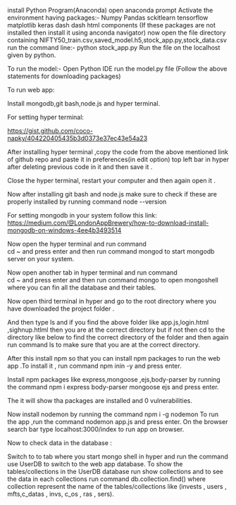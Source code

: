 
install Python Program(Anaconda)
open anaconda prompt
Activate the environment having packages:-
Numpy
Pandas
sckitlearn
tensorflow
matplotlib
keras
dash
dash html components
(If these packages are not installed then install it using anconda navigator)
now open the file directory containing NIFTY50_train.csv,saved_model.h5,stock_app.py,stock_data.csv
run the command line:-
python stock_app.py
Run the file on the localhost given by python.

To run the model:-
Open Python IDE
run the model.py file
(Follow the above statements for downloading packages)

To run web app:

Install mongodb,git bash,node.js and hyper terminal.

For setting hyper terminal:

https://gist.github.com/coco-napky/404220405435b3d0373e37ec43e54a23

After installing hyper terminal ,copy the code from the above mentioned link of github repo and paste it in preferences(in edit option)   top left bar in hyper after deleting previous code in it and then save it .


Close the hyper terminal, restart your computer and then again open it .

Now after installing git bash and node.js make sure to check if these are properly installed by running command  node --version

For setting mongodb in your system follow this link: https://medium.com/@LondonAppBrewery/how-to-download-install-mongodb-on-windows-4ee4b3493514

Now open the hyper terminal and run command  
cd ~   and press enter and then run command mongod to start mongodb server on your system.

Now open another tab in hyper terminal and run command  
cd ~ and press enter and then run command  mongo to open mongoshell where you can fin all the database and their tables.

Now open third terminal in hyper and go to the root directory where you have downloaded the project folder .


And then type ls and if you find the above folder like app.js,login.html ,sighnup.htlml then you are at the correct directory but if not then cd to the directory like below to find the correct directory of the folder and then again run command ls to make sure that you are at the correct directory. 



 
After this install npm so that you can install npm packages to run the web app
.To install it , run command npm inin -y and press enter.

Install npm packages like express,mongoose ,ejs,body-parser by running the command 
npm i express body-parser mongoose ejs and press enter.


The it will show tha packages are installed and 0 vulnerabilities.

Now install nodemon by running the command npm i -g nodemon
To run the app ,run the command nodemon app.js and press enter.
On the browser search bar type localhost:3000/index to run app on browser.

Now to check data in the database :

Switch to to tab where you start mongo shell in hyper and run the command use UserDB to switch to the web app database.
To show the tables/collections in the UserDB database run show collections and to see the data in each collections run command db.collection.find() where collection represent the name of the tables/collections like (invests , users , mfts,c_datas , invs, c_os , ras , sers).
 
